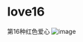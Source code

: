 # love16
第16种红色爱心
![image](https://github.com/love99you/love16/assets/118249630/7a8bd478-761d-4286-9e0d-efebb4699d03)
